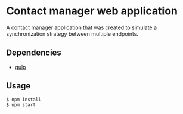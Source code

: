 # Contact manager web application

A contact manager application that was created to simulate a synchronization strategy between multiple endpoints.

## Dependencies
* [gulp](https://github.com/gulpjs/gulp/blob/master/docs/getting-started.md)

## Usage
```
$ npm install
$ npm start
```

